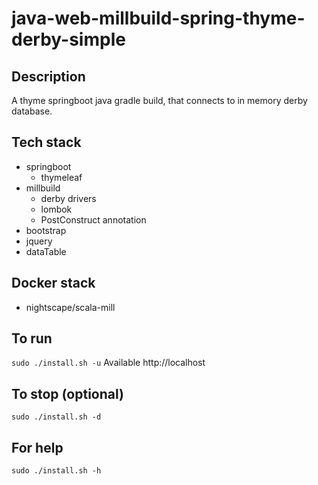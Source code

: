 # java-web-millbuild-spring-thyme-derby-simple

## Description
A thyme springboot java gradle build,
that connects to in memory derby database.

## Tech stack
- springboot
  - thymeleaf
- millbuild
  - derby drivers
  - lombok
  - PostConstruct annotation
- bootstrap
- jquery
- dataTable

## Docker stack
- nightscape/scala-mill

## To run
`sudo ./install.sh -u`
Available http://localhost

## To stop (optional)
`sudo ./install.sh -d`

## For help
`sudo ./install.sh -h`
